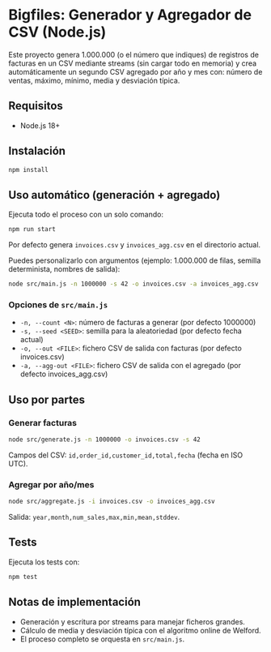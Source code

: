 # Bigfiles: Generador y Agregador de CSV (Node.js)

Este proyecto genera 1.000.000 (o el número que indiques) de registros de facturas en un CSV mediante streams (sin cargar todo en memoria) y crea automáticamente un segundo CSV agregado por año y mes con: número de ventas, máximo, mínimo, media y desviación típica.

## Requisitos
- Node.js 18+

## Instalación
```bash
npm install
```

## Uso automático (generación + agregado)
Ejecuta todo el proceso con un solo comando:
```bash
npm run start
```
Por defecto genera `invoices.csv` y `invoices_agg.csv` en el directorio actual. 

Puedes personalizarlo con argumentos (ejemplo: 1.000.000 de filas, semilla determinista, nombres de salida):
```bash
node src/main.js -n 1000000 -s 42 -o invoices.csv -a invoices_agg.csv
```

### Opciones de `src/main.js`
- `-n, --count <N>`: número de facturas a generar (por defecto 1000000)
- `-s, --seed <SEED>`: semilla para la aleatoriedad (por defecto fecha actual)
- `-o, --out <FILE>`: fichero CSV de salida con facturas (por defecto invoices.csv)
- `-a, --agg-out <FILE>`: fichero CSV de salida con el agregado (por defecto invoices_agg.csv)

## Uso por partes

### Generar facturas
```bash
node src/generate.js -n 1000000 -o invoices.csv -s 42
```
Campos del CSV: `id,order_id,customer_id,total,fecha` (fecha en ISO UTC).

### Agregar por año/mes
```bash
node src/aggregate.js -i invoices.csv -o invoices_agg.csv
```
Salida: `year,month,num_sales,max,min,mean,stddev`.

## Tests
Ejecuta los tests con:
```bash
npm test
```

## Notas de implementación
- Generación y escritura por streams para manejar ficheros grandes.
- Cálculo de media y desviación típica con el algoritmo online de Welford.
- El proceso completo se orquesta en `src/main.js`.
